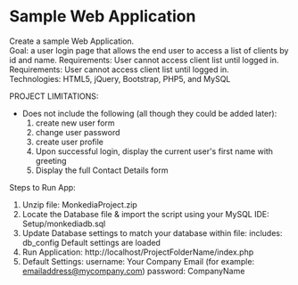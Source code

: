 # Sample Web Application
Create a sample Web Application.  
Goal: a user login page that allows the end user to access a list of clients by id and name. Requirements:  User cannot access client list until logged in. 
Requirements:  User cannot access client list until logged in.  
Technologies:  HTML5, jQuery, Bootstrap, PHP5, and MySQL

PROJECT LIMITATIONS: 
* Does not include the following (all though they could be added later):
    1. create new user form
    2. change user password
    3. create user profile
    4. Upon successful login, display the current user's first name with greeting
    5. Display the full Contact Details form

Steps to Run App: 

1. Unzip file: MonkediaProject.zip
2. Locate the Database file & import the script using your MySQL IDE: Setup/monkediadb.sql
3. Update Database settings to match your database within file: includes: db_config
   Default settings are loaded
4. Run Application: 
    http://localhost/ProjectFolderName/index.php
5. Default Settings:
    username: Your Company Email (for example: emailaddress@mycompany.com)
    password: CompanyName

